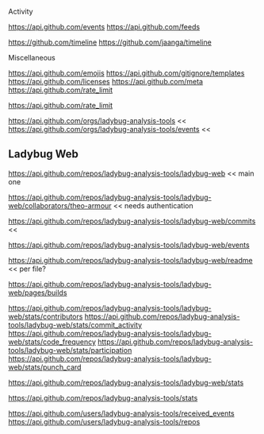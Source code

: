 ﻿

Activity

https://api.github.com/events
https://api.github.com/feeds

https://github.com/timeline
https://github.com/jaanga/timeline


Miscellaneous

https://api.github.com/emojis
https://api.github.com/gitignore/templates
https://api.github.com/licenses
https://api.github.com/meta
https://api.github.com/rate_limit

https://api.github.com/rate_limit




https://api.github.com/orgs/ladybug-analysis-tools <<
https://api.github.com/orgs/ladybug-analysis-tools/events <<

## Ladybug Web

https://api.github.com/repos/ladybug-analysis-tools/ladybug-web << main one

https://api.github.com/repos/ladybug-analysis-tools/ladybug-web/collaborators/theo-armour << needs authentication

https://api.github.com/repos/ladybug-analysis-tools/ladybug-web/commits <<

https://api.github.com/repos/ladybug-analysis-tools/ladybug-web/events

https://api.github.com/repos/ladybug-analysis-tools/ladybug-web/readme << per file?

https://api.github.com/repos/ladybug-analysis-tools/ladybug-web/pages/builds


https://api.github.com/repos/ladybug-analysis-tools/ladybug-web/stats/contributors
https://api.github.com/repos/ladybug-analysis-tools/ladybug-web/stats/commit_activity
https://api.github.com/repos/ladybug-analysis-tools/ladybug-web/stats/code_frequency
https://api.github.com/repos/ladybug-analysis-tools/ladybug-web/stats/participation
https://api.github.com/repos/ladybug-analysis-tools/ladybug-web/stats/punch_card

https://api.github.com/repos/ladybug-analysis-tools/ladybug-web/stats


https://api.github.com/repos/ladybug-analysis-tools/stats


https://api.github.com/users/ladybug-analysis-tools/received_events
https://api.github.com/users/ladybug-analysis-tools/repos

